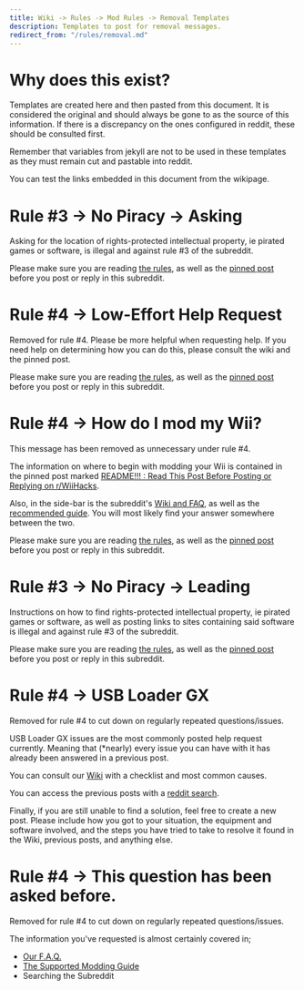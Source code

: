 ```yaml
---
title: Wiki -> Rules -> Mod Rules -> Removal Templates
description: Templates to post for removal messages.
redirect_from: "/rules/removal.md"
---
```


# Why does this exist?

Templates are created here and then pasted from this document. It is considered the original and should always be gone to as the source of this information. If there is a discrepancy on the ones configured in reddit, these should be consulted first.

Remember that variables from jekyll are not to be used in these templates as they must remain cut and pastable into reddit.

You can test the links embedded in this document from the wikipage.

# Rule #3 -> No Piracy -> Asking

Asking for the location of rights-protected intellectual property, ie pirated games or software, is illegal and against rule #3 of the subreddit.

Please make sure you are reading [the rules](https://www.wiihacks.org/rules), as well as the [pinned post](https://www.reddit.com/r/WiiHacks/comments/e4bxdi/readme_read_this_post_before_posting_or_replying/) before you post or reply in this subreddit.

# Rule #4 -> Low-Effort Help Request

Removed for rule #4. Please be more helpful when requesting help. If you need help on determining how you can do this, please consult the wiki and the pinned post.

Please make sure you are reading [the rules](https://www.wiihacks.org/rules), as well as the [pinned post](https://www.reddit.com/r/WiiHacks/comments/e4bxdi/readme_read_this_post_before_posting_or_replying/) before you post or reply in this subreddit.

# Rule #4 -> How do I mod my Wii?

This message has been removed as unnecessary under rule #4.

The information on where to begin with modding your Wii is contained in the pinned post marked [README!!! : Read This Post Before Posting or Replying on r/WiiHacks](https://www.reddit.com/r/WiiHacks/comments/e4bxdi/readme_read_this_post_before_posting_or_replying/).

Also, in the side-bar is the subreddit's [Wiki and FAQ](https://www.wiihacks.org/faqs), as well as the [recommended guide](https://wii.guide/). You will most likely find your answer somewhere between the two.

Please make sure you are reading [the rules](https://www.wiihacks.org/rules), as well as the [pinned post](https://www.reddit.com/r/WiiHacks/comments/e4bxdi/readme_read_this_post_before_posting_or_replying/) before you post or reply in this subreddit.

# Rule #3 -> No Piracy -> Leading

Instructions on how to find rights-protected intellectual property, ie pirated games or software, as well as posting links to sites containing said software is illegal and against rule #3 of the subreddit.

Please make sure you are reading [the rules](https://www.wiihacks.org/rules), as well as the [pinned post](https://www.reddit.com/r/WiiHacks/comments/e4bxdi/readme_read_this_post_before_posting_or_replying/) before you post or reply in this subreddit.

# Rule #4 -> USB Loader GX

Removed for rule #4 to cut down on regularly repeated questions/issues.

USB Loader GX issues are the most commonly posted help request currently. Meaning that (*nearly) every issue you can have with it has already been answered in a previous post.

You can consult our [Wiki](https://www.wiihacks.org/faqs#usb-loader-gx) with a checklist and most common causes.

You can access the previous posts with a [reddit search](https://www.reddit.com/r/WiiHacks/search/?q=USB%20Loader%20GX%20showing&restrict_sr=1&sort=new).

Finally, if you are still unable to find a solution, feel free to create a new post. Please include how you got to your situation, the equipment and software involved, and the steps you have tried to take to resolve it found in the Wiki, previous posts, and anything else.

# Rule #4 -> This question has been asked before.

Removed for rule #4 to cut down on regularly repeated questions/issues.

The information you've requested is almost certainly covered in;

* [Our F.A.Q.](http://www.wiihacks.org/faqs)
* [The Supported Modding Guide](https://wii.guide/)
* Searching the Subreddit